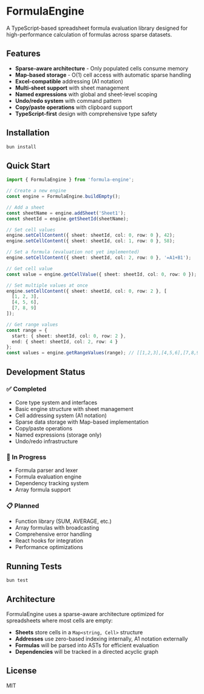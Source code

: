 # FormulaEngine

A TypeScript-based spreadsheet formula evaluation library designed for high-performance calculation of formulas across sparse datasets.

## Features

- **Sparse-aware architecture** - Only populated cells consume memory
- **Map-based storage** - O(1) cell access with automatic sparse handling
- **Excel-compatible** addressing (A1 notation)
- **Multi-sheet support** with sheet management
- **Named expressions** with global and sheet-level scoping
- **Undo/redo system** with command pattern
- **Copy/paste operations** with clipboard support
- **TypeScript-first** design with comprehensive type safety

## Installation

```bash
bun install
```

## Quick Start

```typescript
import { FormulaEngine } from 'formula-engine';

// Create a new engine
const engine = FormulaEngine.buildEmpty();

// Add a sheet
const sheetName = engine.addSheet('Sheet1');
const sheetId = engine.getSheetId(sheetName);

// Set cell values
engine.setCellContent({ sheet: sheetId, col: 0, row: 0 }, 42);
engine.setCellContent({ sheet: sheetId, col: 1, row: 0 }, 58);

// Set a formula (evaluation not yet implemented)
engine.setCellContent({ sheet: sheetId, col: 2, row: 0 }, '=A1+B1');

// Get cell value
const value = engine.getCellValue({ sheet: sheetId, col: 0, row: 0 }); // 42

// Set multiple values at once
engine.setCellContent({ sheet: sheetId, col: 0, row: 2 }, [
  [1, 2, 3],
  [4, 5, 6],
  [7, 8, 9]
]);

// Get range values
const range = {
  start: { sheet: sheetId, col: 0, row: 2 },
  end: { sheet: sheetId, col: 2, row: 4 }
};
const values = engine.getRangeValues(range); // [[1,2,3],[4,5,6],[7,8,9]]
```

## Development Status

### ✅ Completed
- Core type system and interfaces
- Basic engine structure with sheet management
- Cell addressing system (A1 notation)
- Sparse data storage with Map-based implementation
- Copy/paste operations
- Named expressions (storage only)
- Undo/redo infrastructure

### 🚧 In Progress
- Formula parser and lexer
- Formula evaluation engine
- Dependency tracking system
- Array formula support

### 📋 Planned
- Function library (SUM, AVERAGE, etc.)
- Array formulas with broadcasting
- Comprehensive error handling
- React hooks for integration
- Performance optimizations

## Running Tests

```bash
bun test
```

## Architecture

FormulaEngine uses a sparse-aware architecture optimized for spreadsheets where most cells are empty:

- **Sheets** store cells in a `Map<string, Cell>` structure
- **Addresses** use zero-based indexing internally, A1 notation externally
- **Formulas** will be parsed into ASTs for efficient evaluation
- **Dependencies** will be tracked in a directed acyclic graph

## License

MIT